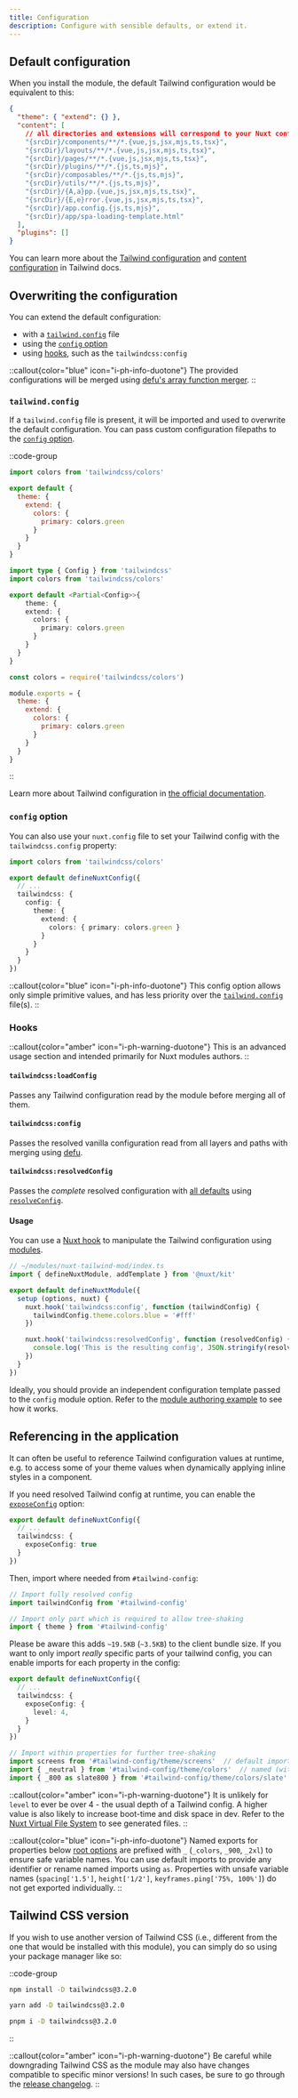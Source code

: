 ```yaml
---
title: Configuration
description: Configure with sensible defaults, or extend it.
---
```


## Default configuration

When you install the module, the default Tailwind configuration would be equivalent to this:

```json [tailwind.config]
{
  "theme": { "extend": {} },
  "content": [
    // all directories and extensions will correspond to your Nuxt config
    "{srcDir}/components/**/*.{vue,js,jsx,mjs,ts,tsx}",
    "{srcDir}/layouts/**/*.{vue,js,jsx,mjs,ts,tsx}",
    "{srcDir}/pages/**/*.{vue,js,jsx,mjs,ts,tsx}",
    "{srcDir}/plugins/**/*.{js,ts,mjs}",
    "{srcDir}/composables/**/*.{js,ts,mjs}",
    "{srcDir}/utils/**/*.{js,ts,mjs}",
    "{srcDir}/{A,a}pp.{vue,js,jsx,mjs,ts,tsx}",
    "{srcDir}/{E,e}rror.{vue,js,jsx,mjs,ts,tsx}",
    "{srcDir}/app.config.{js,ts,mjs}",
    "{srcDir}/app/spa-loading-template.html"
  ],
  "plugins": []
}
```

You can learn more about the [Tailwind configuration](https://tailwindcss.com/docs/configuration) and [content configuration](https://tailwindcss.com/docs/content-configuration) in Tailwind docs.

## Overwriting the configuration

You can extend the default configuration:

- with a [`tailwind.config`](#tailwindconfig) file
- using the [`config` option](#config-option)
- using [hooks](#hooks), such as the `tailwindcss:config`

::callout{color="blue" icon="i-ph-info-duotone"}
The provided configurations will be merged using [defu's array function merger](https://github.com/unjs/defu#array-function-merger).
::

### `tailwind.config`

If a `tailwind.config` file is present, it will be imported and used to overwrite the default configuration. You can pass custom configuration filepaths to the [`config` option](/getting-started/module-options#config).

::code-group

```js [tailwind.config.js]
import colors from 'tailwindcss/colors'

export default {
  theme: {
    extend: {
      colors: {
        primary: colors.green
      }
    }
  }
}
```

```ts [tailwind.config.ts]
import type { Config } from 'tailwindcss'
import colors from 'tailwindcss/colors'

export default <Partial<Config>>{
	theme: {
    extend: {
      colors: {
        primary: colors.green
      }
    }
  }
}
```

```js [tailwind.config.cjs]
const colors = require('tailwindcss/colors')

module.exports = {
  theme: {
    extend: {
      colors: {
        primary: colors.green
      }
    }
  }
}
```

::

Learn more about Tailwind configuration in [the official documentation](https://tailwindcss.com/docs/configuration).

### `config` option

You can also use your `nuxt.config` file to set your Tailwind config with the `tailwindcss.config` property:

```ts [nuxt.config]
import colors from 'tailwindcss/colors'

export default defineNuxtConfig({
  // ...
  tailwindcss: {
    config: {
      theme: {
        extend: {
          colors: { primary: colors.green }
        }
      }
    }
  }
})
```

::callout{color="blue" icon="i-ph-info-duotone"}
This config option allows only simple primitive values, and has less priority over the [`tailwind.config`](#tailwindconfig) file(s).
::

### Hooks

::callout{color="amber" icon="i-ph-warning-duotone"}
This is an advanced usage section and intended primarily for Nuxt modules authors.
::

#### `tailwindcss:loadConfig`

Passes any Tailwind configuration read by the module before merging all of them.

#### `tailwindcss:config`

Passes the resolved vanilla configuration read from all layers and paths with merging using [defu](https://github.com/unjs/defu).

#### `tailwindcss:resolvedConfig`

Passes the _complete_ resolved configuration with [all defaults](https://github.com/tailwindlabs/tailwindcss/blob/v3.3.0/stubs/config.full.js) using [`resolveConfig`](https://github.com/tailwindlabs/tailwindcss/blob/v3.0.0/resolveConfig.js).

#### Usage

You can use a [Nuxt hook](https://nuxtjs.org/guides/directory-structure/modules#run-tasks-on-specific-hooks) to manipulate the Tailwind configuration using [modules](https://nuxt.com/docs/guide/directory-structure/modules).

```ts
// ~/modules/nuxt-tailwind-mod/index.ts
import { defineNuxtModule, addTemplate } from '@nuxt/kit'

export default defineNuxtModule({
  setup (options, nuxt) {
    nuxt.hook('tailwindcss:config', function (tailwindConfig) {
      tailwindConfig.theme.colors.blue = '#fff'
    })

    nuxt.hook('tailwindcss:resolvedConfig', function (resolvedConfig) {
      console.log('This is the resulting config', JSON.stringify(resolvedConfig))
    })
  }
})
```

Ideally, you should provide an independent configuration template passed to the `config` module option. Refer to the [module authoring example](/examples/module-authoring) to see how it works.

## Referencing in the application

It can often be useful to reference Tailwind configuration values at runtime, e.g. to access some of your theme values when dynamically applying inline styles in a component.

If you need resolved Tailwind config at runtime, you can enable the [`exposeConfig`](/getting-started/module-options#exposeconfig) option:

```ts [nuxt.config]
export default defineNuxtConfig({
  // ...
  tailwindcss: {
    exposeConfig: true
  }
})
```

Then, import where needed from `#tailwind-config`:

```js
// Import fully resolved config
import tailwindConfig from '#tailwind-config'

// Import only part which is required to allow tree-shaking
import { theme } from '#tailwind-config'
```

Please be aware this adds `~19.5KB` (`~3.5KB`) to the client bundle size. If you want to only import _really_ specific parts of your tailwind config, you can enable imports for each property in the config:

```ts [nuxt.config]
export default defineNuxtConfig({
  // ...
  tailwindcss: {
    exposeConfig: {
      level: 4,
    }
  }
})
```

```js
// Import within properties for further tree-shaking
import screens from '#tailwind-config/theme/screens'  // default import
import { _neutral } from '#tailwind-config/theme/colors'  // named (with _ prefix)
import { _800 as slate800 } from '#tailwind-config/theme/colors/slate'  // alias
```

::callout{color="amber" icon="i-ph-warning-duotone"}
It is unlikely for `level` to ever be over 4 - the usual depth of a Tailwind config. A higher value is also likely to increase boot-time and disk space in dev. Refer to the [Nuxt Virtual File System](https://nuxt.com/docs/guide/directory-structure/nuxt#virtual-file-system) to see generated files.
::

::callout{color="blue" icon="i-ph-info-duotone"}
Named exports for properties below [root options](https://tailwindcss.com/docs/configuration#configuration-options) are prefixed with `_` (`_colors`, `_900`, `_2xl`) to ensure safe variable names. You can use default imports to provide any identifier or rename named imports using `as`. Properties with unsafe variable names (`spacing['1.5']`, `height['1/2']`, `keyframes.ping['75%, 100%']`) do not get exported individually.
::

## Tailwind CSS version

If you wish to use another version of Tailwind CSS (i.e., different from the one that would be installed with this module), you can simply do so using your package manager like so:


::code-group

```bash [npm]
npm install -D tailwindcss@3.2.0
```

```bash [yarn]
yarn add -D tailwindcss@3.2.0
```

```sh [pnpm]
pnpm i -D tailwindcss@3.2.0
```

::

::callout{color="amber" icon="i-ph-warning-duotone"}
Be careful while downgrading Tailwind CSS as the module may also have changes compatible to specific minor versions! In such cases, be sure to go through the [release changelog](https://github.com/nuxt-modules/tailwindcss/releases).
::

